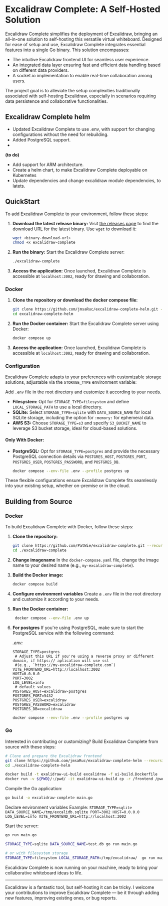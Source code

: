 # Excalidraw Complete: A Self-Hosted Solution

Excalidraw Complete simplifies the deployment of Excalidraw, bringing an
all-in-one solution to self-hosting this versatile virtual whiteboard. Designed
for ease of setup and use, Excalidraw Complete integrates essential features
into a single Go binary. This solution encompasses:

- The intuitive Excalidraw frontend UI for seamless user experience.
- An integrated data layer ensuring fast and efficient data handling based on different data providers.
- A socket.io implementation to enable real-time collaboration among users.

The project goal is to alleviate the setup complexities traditionally associated with self-hosting Excalidraw, especially in scenarios requiring data persistence and collaborative functionalities.

## Excalidraw Complete helm

- Updated Excalidraw Complete to use .env, with support for changing configurations without the need for rebuilding.
- Added PostgreSQL support.
- 
**(to do)**
- Add support for ARM architecture.
- Create a helm chart, to make Excalidraw Complete deployable on Kubernetes
- Update dependencies and change excalidraw module dependencies, to latets. 

## QuickStart

To add Excalidraw Complete to your environment, follow these steps:

1. **Download the latest release binary:**
   Visit [the releases page](https://github.com/PatWie/excalidraw-complete/releases/) to find the download URL for the latest binary. Use `wget` to download it:

   ```bash
   wget <binary-download-url>
   chmod +x excalidraw-complete
   ```

2. **Run the binary:**
   Start the Excalidraw Complete server:

   ```bash
   ./excalidraw-complete
   ```

3. **Access the application:**
   Once launched, Excalidraw Complete is accessible at `localhost:3002`, ready for drawing and collaboration.

### Docker

1. **Clone the repository or download the docker compose file:**
    ```bash
    git clone https://github.com/jmsaRuc/excalidraw-complete-helm.git --recursive
    cd excalidraw-complete-helm
    ```
2. **Run the Docker container:**
   Start the Excalidraw Complete server using Docker:

    ```bash
    docker compose up
    ```

3. **Access the application:**
   Once launched, Excalidraw Complete is accessible at `localhost:3002`, ready for drawing and collaboration.

### Configuration

Excalidraw Complete adapts to your preferences with customizable storage solutions, adjustable via the `STORAGE_TYPE` environment variable:

Add `.env` file in the root directory and customize it according to your needs.

- **Filesystem:** Opt for `STORAGE_TYPE=filesystem` and define `LOCAL_STORAGE_PATH` to use a local directory.
- **SQLite:** Select `STORAGE_TYPE=sqlite` with `DATA_SOURCE_NAME` for local SQLite storage, including the option for `:memory:` for ephemeral data.
- **AWS S3:** Choose `STORAGE_TYPE=s3` and specify `S3_BUCKET_NAME` to leverage S3 bucket storage, ideal for cloud-based solutions.

#### Only With Docker:
- **PostgreSQL:** Opt for `STORAGE_TYPE=postgres` and provide the necessary PostgreSQL connection details via `POSTGRES_HOST`, `POSTGRES_PORT`, `POSTGRES_USER`, `POSTGRES_PASSWORD`, and `POSTGRES_DB`.

    ```bash
    docker compose --env-file .env --profile postgres up
    ```

These flexible configurations ensure Excalidraw Complete fits seamlessly into your existing setup, whether on-premise or in the cloud.

## Building from Source

### Docker

To build Excalidraw Complete with Docker, follow these steps:

1. **Clone the repository:**
   ```bash
   git clone https://github.com/PatWie/excalidraw-complete.git --recursive
   cd ./excalidraw-complete
   ```
2. **Change imagename**
   In the `docker-compose.yaml` file, change the image name to your desired name (e.g., `my-excalidraw-complete`).

3. **Build the Docker image:**
   ```bash
   docker compose build
   ```
4. **Configure environment variables**
   Create a `.env` file in the root directory and customize it according to your needs.

5. **Run the Docker container:**
   ```bash
    docker compose --env-file .env up
   ```
6. **For postgres**
   If you're using PostgreSQL, make sure to start the PostgreSQL service with the following command:

    *.env:*
    ```shell
    STORAGE_TYPE=postgres
     # Adjust this URL if you're using a reverse proxy or different domain, if https:// aplication will use ssl
     #(e.g., `https://my-excalidraw-complete.com`)
    VITE_FRONTEND_URL=http://localhost:3002
    HOST=0.0.0.0
    PORT=3002
    LOG_LEVEL=info
     # default values
    POSTGRES_HOST=excalidraw-postgres
    POSTGRES_PORT=5432
    POSTGRES_USER=excalidraw
    POSTGRES_PASSWORD=excalidraw
    POSTGRES_DB=excalidraw
    ```

    ```bash
    docker compose --env-file .env --profile postgres up
    ```

### Go

Interested in contributing or customizing? Build Excalidraw Complete from source with these steps:

```bash
# Clone and prepare the Excalidraw frontend
git clone https://github.com/jmsaRuc/excalidraw-complete-helm --recursive
cd ./excalidraw-complete-helm

docker build -t exalidraw-ui-build excalidraw -f ui-build.Dockerfile
docker run -v ${PWD}/:/pwd/ -it exalidraw-ui-build cp -r /frontend /pwd
```

Compile the Go application:

```bash
go build -o excalidraw-complete main.go
```

Declare environment variables
Example: `STORAGE_TYPE=sqlite DATA_SOURCE_NAME=/tmp/excalidb.sqlite PORT=3002 HOST=0.0.0.0 LOG_LEVEL=info VITE_FRONTEND_URL=http://localhost:3002`

Start the server:

```bash
go run main.go

STORAGE_TYPE=sqlite DATA_SOURCE_NAME=test.db go run main.go

# or with filesystem storage
STORAGE_TYPE=filesystem LOCAL_STORAGE_PATH=/tmp/excalidraw/  go run main.go
```

Excalidraw Complete is now running on your machine, ready to bring your collaborative whiteboard ideas to life.

---

Excalidraw is a fantastic tool, but self-hosting it can be tricky. I welcome
your contributions to improve Excalidraw Complete — be it through adding new
features, improving existing ones, or bug reports.
